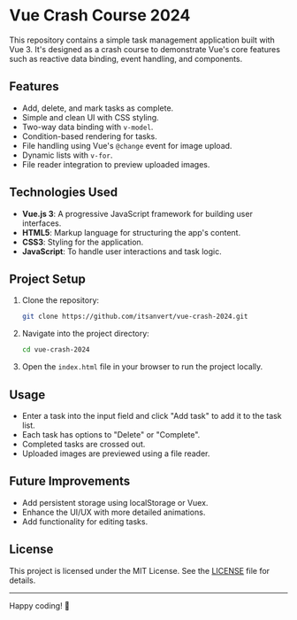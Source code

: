 # Vue Crash Course 2024

This repository contains a simple task management application built with Vue 3. It's designed as a crash course to demonstrate Vue's core features such as reactive data binding, event handling, and components. 

## Features

- Add, delete, and mark tasks as complete.
- Simple and clean UI with CSS styling.
- Two-way data binding with `v-model`.
- Condition-based rendering for tasks.
- File handling using Vue's `@change` event for image upload.
- Dynamic lists with `v-for`.
- File reader integration to preview uploaded images.

## Technologies Used

- **Vue.js 3**: A progressive JavaScript framework for building user interfaces.
- **HTML5**: Markup language for structuring the app's content.
- **CSS3**: Styling for the application.
- **JavaScript**: To handle user interactions and task logic.

## Project Setup

1. Clone the repository:
    ```bash
    git clone https://github.com/itsanvert/vue-crash-2024.git
    ```

2. Navigate into the project directory:
    ```bash
    cd vue-crash-2024
    ```

3. Open the `index.html` file in your browser to run the project locally.

## Usage

- Enter a task into the input field and click "Add task" to add it to the task list.
- Each task has options to "Delete" or "Complete".
- Completed tasks are crossed out.
- Uploaded images are previewed using a file reader.

## Future Improvements

- Add persistent storage using localStorage or Vuex.
- Enhance the UI/UX with more detailed animations.
- Add functionality for editing tasks.

## License

This project is licensed under the MIT License. See the [LICENSE](LICENSE) file for details.

---

Happy coding! 🎉
